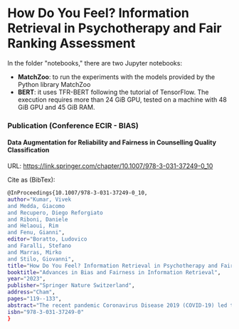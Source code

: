 # How Do You Feel? Information Retrieval in Psychotherapy and Fair Ranking Assessment

In the folder "notebooks," there are two Jupyter notebooks:

- **MatchZoo**: to run the experiments with the models provided by the Python library MatchZoo
- **BERT**: it uses TFR-BERT following the tutorial of TensorFlow. The execution requires more than 24 GiB GPU, tested on a machine with 48 GiB GPU and 45 GiB RAM.

### Publication (Conference ECIR - BIAS) 
#### Data Augmentation for Reliability and Fairness in Counselling Quality Classification 
URL: https://link.springer.com/chapter/10.1007/978-3-031-37249-0_10

Cite as (BibTex): 
```bash
@InProceedings{10.1007/978-3-031-37249-0_10,
author="Kumar, Vivek
and Medda, Giacomo
and Recupero, Diego Reforgiato
and Riboni, Daniele
and Helaoui, Rim
and Fenu, Gianni",
editor="Boratto, Ludovico
and Faralli, Stefano
and Marras, Mirko
and Stilo, Giovanni",
title="How Do You Feel? Information Retrieval in Psychotherapy and Fair Ranking Assessment",
booktitle="Advances in Bias and Fairness in Information Retrieval",
year="2023",
publisher="Springer Nature Switzerland",
address="Cham",
pages="119--133",
abstract="The recent pandemic Coronavirus Disease 2019 (COVID-19) led to an unexpectedly imposed social isolation, causing an enormous disruption of daily routines for the global community and posing a potential risk to the mental well-being of individuals. However, resources for supporting people with mental health issues remain extremely limited, raising the matter of providing trustworthy and relevant psychotherapeutic content publicly available. To bridge this gap, this paper investigates the application of information retrieval in the mental health domain to automatically filter therapeutical content by estimated quality. We have used AnnoMI, an expert annotated counseling dataset composed of high- and low-quality Motivational Interviewing therapy sessions. First, we applied state-of-the-art information retrieval models to evaluate their applicability in the psychological domain for ranking therapy sessions by estimated quality. Then, given the sensitive psychological information associated with each therapy session, we analyzed the potential risk of unfair outcomes across therapy topics, i.e., mental issues, under a common fairness definition. Our experimental results show that the employed ranking models are reliable for systematically ranking high-quality content above low-quality one, while unfair outcomes across topics are model-dependent and associated low-quality content distribution. Our findings provide preliminary insights for applying information retrieval in the psychological domain, laying the foundations for incorporating publicly available high-quality resources to support mental health. Source code available at https://github.com/jackmedda/BIAS-FairAnnoMI.",
isbn="978-3-031-37249-0"
}
```
